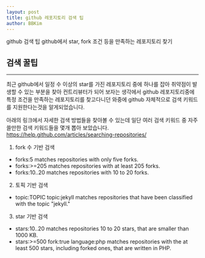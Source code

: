 ```yaml
---
layout: post
title: github 레포지토리 검색 팁
author: BBKim
---
```


github 검색 팁
github에서 star, fork 조건 등을 만족하는 레포지토리 찾기 


## 검색 꿀팁
-----
최근 github에서 일정 수 이상의 star를 가진 레포지토리 중에 하나를 잡아
취약점이 발생할 수 있는 부분을 찾아 컨트리뷰터가 되어 보자는 생각에서
github 레포지토리중에 특정 조건을 만족하는 레포지토리를 찾고다니던 와중에
github 자체적으로 검색 키워드를 지원한다는것을 알게되었습니다. 

아래의 링크에서 자세한 검색 방법들을 찾아볼 수 있는데
일단 여러 검색 키워드 중 자주 쓸만한 검색 키워드들을 몇개 뽑아 보았습니다. 
<https://help.github.com/articles/searching-repositories/>
1. fork 수 기반 검색
- forks:5 matches repositories with only five forks.
- forks:>=205 matches repositories with at least 205 forks.
- forks:10..20 matches repositories with 10 to 20 forks.

2. 토픽 기반 검색
- topic:TOPIC	topic:jekyll matches repositories that have been classified with the topic "jekyll."

3. star 기반 검색
- stars:10..20 matches repositories 10 to 20 stars, that are smaller than 1000 KB.
- stars:>=500 fork:true language:php matches repositories with the at least 500 stars, including forked ones, that are written in PHP.

